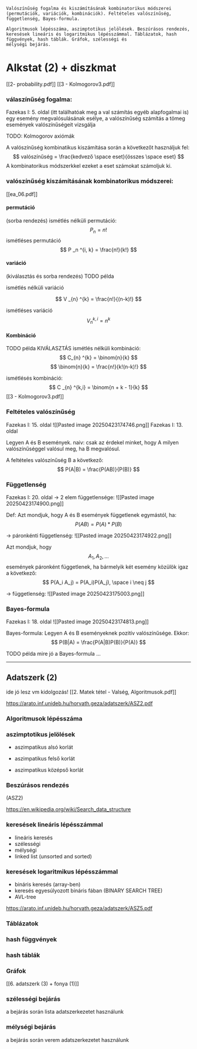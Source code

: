  ```
Valószínűség fogalma és kiszámításának kombinatorikus módszerei (permutációk, variációk, kombinációk). Feltételes valószínűség, függetlenség, Bayes-formula.

Algoritmusok lépésszáma, aszimptotikus jelölések. Beszúrásos rendezés, keresések lineáris és logaritmikus lépésszámmal. Táblázatok, hash függvények, hash táblák. Gráfok, szélességi és
mélységi bejárás.
```

# Alkstat (2)  + diszkmat

[[2- probability.pdf]]
[[3 - Kolmogorov3.pdf]]
### válaszínűség fogalma:
Fazekas I: 5. oldal (itt találhatóak meg a val számítás egyéb alapfogalmai is)
egy esemény megvalósulásának esélye, a valószínűség számítás a tömeg események valószínűségeit vizsgálja

TODO: Kolmogorov axiómák

A valószínűség kombinatikus kiszámítása során a következőt használjuk fel:
$$
valószínűség = \frac{kedvező \space eset}{összes \space eset}
$$
A kombinatorikus módszerkkel ezeket a eset számokat számoljuk ki.
### valószínűség kiszámításának kombinatorikus módszerei:
[[ea_06.pdf]]
#### permutáció 
(sorba rendezés)
ismétlés nélküli permutáció:
$$
P_n = n! 
$$
ismétléses permutáció
$$
P _n ^{i, k} = \frac{n!}{k!}
$$
#### variáció
(kiválasztás és sorba rendezés)
TODO példa

ismétlés nélküli variáció

$$
V _{n} ^{k} = \frac{n!}{(n-k)!} 
$$

ismétléses variáció
$$
V _{n} ^{k, i} = n ^ k
$$
#### Kombináció
TODO példa
KIVÁLASZTÁS
ismétlés nélküli kombináció:
$$
C_{n} ^{k} = \binom{n}{k}
$$
$$
\binom{n}{k} = \frac{n!}{k!(n-k)!}
$$

ismétlésés kombináció:
$$
C _{n} ^{k,i} = \binom{n + k - 1}{k}
$$
[[3 - Kolmogorov3.pdf]]
### Feltételes valószínűség
Fazekas I: 15. oldal
![[Pasted image 20250423174746.png]]
Fazekas I: 13. oldal

Legyen A és B események.
naiv: csak az érdekel minket, hogy A milyen valószínűséggel valósul meg, ha B megvalósul.

A feltételes valószínűség B a következő:
$$
P(A|B) = \frac{P(AB)}{P(B)}
$$

### Függetlenség
Fazekas I: 20. oldal
-> 2 elem függetlensége:
![[Pasted image 20250423174900.png]]

Def: Azt mondjuk, hogy A és B események függetlenek egymástól, ha:
$$
P(AB) = P(A) * P(B)
$$

-> páronkénti függetlenség:
![[Pasted image 20250423174922.png]]

Azt mondjuk, hogy
$$
A_1, A_2, \dots
$$
események páronként függetlenek, ha bármelyik két esemény közülök igaz a következő:
$$
P(A_i A_j) = P(A_i)P(A_j), \space i \neq j
$$

-> függetlenség:
![[Pasted image 20250423175003.png]]

### Bayes-formula
Fazekas I: 18. oldal
![[Pasted image 20250423174813.png]]

Bayes-formula:
Legyen A és B eseményeknek pozitív valószínűsége. Ekkor:
$$
P(B|A) = \frac{P(A|B)P(B)}{P(A)}
$$

TODO példa mire jó a Bayes-formula ...


-----------------------------------------------------------
## Adatszerk (2)

ide jó lesz vm kidolgozás! [[2. Matek tétel - Valség, Algoritmusok.pdf]]

https://arato.inf.unideb.hu/horvath.geza/adatszerk/ASZ2.pdf
### Algoritmusok lépésszáma
### aszimptotikus jelölések
- aszimpatikus alsó korlát

- aszimpatikus felső korlát

- aszimpatikus középső korlát

### Beszúrásos rendezés
(ASZ2)

https://en.wikipedia.org/wiki/Search_data_structure
### keresések lineáris lépésszámmal
- lineáris keresés
- szélességi 
- mélységi
- linked list (unsorted and sorted)
### keresések logaritmikus lépésszámmal
- bináris keresés (array-ben)
- keresés egyesúlyozott bináris fában (BINARY SEARCH TREE)
- AVL-tree

https://arato.inf.unideb.hu/horvath.geza/adatszerk/ASZ5.pdf
### Táblázatok

### hash függvények

### hash táblák

### Gráfok
[[6. adatszerk (3) + fonya (1)]]
### szélességi bejárás
a bejárás során lista adatszerkezetet használunk

### mélységi bejárás
a bejárás során verem adatszerkezetet használunk